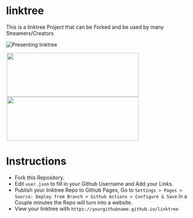# linktree
This is a linktree Project that can be Forked and be used by many Streamers/Creators

![Presenting linktree](https://github.com/tinyplayerss/linktree/assets/123846642/9a54a16c-747a-47a5-b37a-133e197c4699)

<legend>
<a target="_BLANK" href="https://paypal.me/2players1gamer"><img src="https://github.com/tinyplayerss/linktree/assets/123846642/4d60218d-4a4b-4b97-a46f-f767e444ce23" width="360" height="120"></a>
<a target="_BLANK" href="https://rumble.com/tinywebdialog"><img src="https://github.com/tinyplayerss/linktree/assets/123846642/c009c81e-3191-488b-b421-a80d7de7f349" width="360" height="120"></a>
</legend>

# Instructions
- Fork this Repository.
- Edit `user.json` to fill in your Github Username and Add your Links.
- Publish your linktree Repo to Github Pages, Go to `Settings > Pages > Source: Deploy from Branch > Github Actions > Configure & Save` in a Couple minutes the Repo will turn into a website.
- View your linktree with `https://yourgithubname.github.io/linktree`
